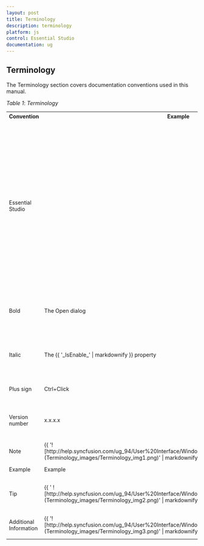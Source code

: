 ```yaml
---
layout: post
title: Terminology
description: terminology
platform: js
control: Essential Studio
documentation: ug
---
```


## Terminology

The Terminology section covers documentation conventions used in this manual. 

_Table_ _1_: _Terminology_

<table>
<tr>
<th>
Convention</th><th>
Example</th><th>
Description</th></tr>
<tr>
<td>
Essential Studio </td><td>
</td><td>
Essential Studio is a comprehensive library of controls targeting the .NET development platform. The packaging of the products within Essential Studio is such that the products share certain common features, such as design patterns, installation programs and several configuration utilities. The term Essential Studio is used in these sections, representing the entire package. </td></tr>
<tr>
<td>
Bold</td><td>
The Open dialog</td><td>
UI elements such as names of tabs, menus, buttons, dialog boxes and windows are set to bold. </td></tr>
<tr>
<td>
Italic</td><td>
The {{ '_IsEnable_' | markdownify }} property</td><td>
The property, method and event name and text that must be typed exactly as shown are italicized. </td></tr>
<tr>
<td>
Plus sign</td><td>
Ctrl+Click</td><td>
Represents combination of keys. </td></tr>
<tr>
<td>
Version number</td><td>
x.x.x.x</td><td>
Represents version number. Replace this with the version installed in the machine. </td></tr>
<tr>
<td>
Note</td><td>
{{ '![http://help.syncfusion.com/ug_94/User%20Interface/Windows%20Forms/Grid/ImagesExt/image9_1.png](Terminology_images/Terminology_img1.png)' | markdownify }}
{{ '_Note:_' | markdownify }}</td><td>
Represents important information.</td></tr>
<tr>
<td>
Example</td><td>
Example</td><td>
Represents an example.</td></tr>
<tr>
<td>
Tip</td><td>
{{ ' ![http://help.syncfusion.com/ug_94/User%20Interface/Windows%20Forms/Grid/ImagesExt/image9_2.png](Terminology_images/Terminology_img2.png)' | markdownify }}

</td><td>
Represents useful hints that help you in using the controls/features.</td></tr>
<tr>
<td>
Additional Information</td><td>
{{ '![http://help.syncfusion.com/ug_94/User%20Interface/Windows%20Forms/Grid/ImagesExt/image9_3.png](Terminology_images/Terminology_img3.png)' | markdownify }}

</td><td>
Represents additional information on the topic.</td></tr>
</table>


